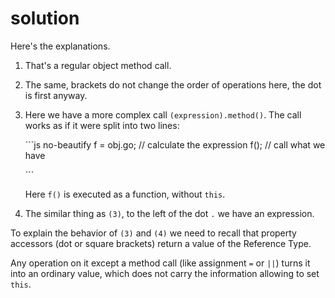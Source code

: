 # solution

Here's the explanations.

1. That's a regular object method call.
2. The same, brackets do not change the order of operations here, the dot is first anyway.
3. Here we have a more complex call `(expression).method()`. The call works as if it were split into two lines:

   \`\`\`js no-beautify f = obj.go; // calculate the expression f\(\); // call what we have

   \`\`\`

   Here `f()` is executed as a function, without `this`.

4. The similar thing as `(3)`, to the left of the dot `.` we have an expression.

To explain the behavior of `(3)` and `(4)` we need to recall that property accessors \(dot or square brackets\) return a value of the Reference Type.

Any operation on it except a method call \(like assignment `=` or `||`\) turns it into an ordinary value, which does not carry the information allowing to set `this`.

